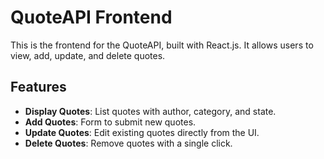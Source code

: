 # QuoteAPI Frontend

This is the frontend for the QuoteAPI, built with React.js. It allows users to view, add, update, and delete quotes.

## Features
- **Display Quotes**: List quotes with author, category, and state.
- **Add Quotes**: Form to submit new quotes.
- **Update Quotes**: Edit existing quotes directly from the UI.
- **Delete Quotes**: Remove quotes with a single click.



